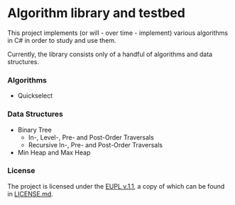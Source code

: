 Algorithm library and testbed
=============================

This project implements (or will - over time - implement) various 
algorithms in C# in order to study and use them.

Currently, the library consists only of a handful of algorithms
and data structures.
 
### Algorithms
 
- Quickselect

### Data Structures

- Binary Tree
    - In-, Level-, Pre- and Post-Order Traversals
    - Recursive In-, Pre- and Post-Order Traversals
- Min Heap and Max Heap

### License

The project is licensed under the [EUPL v.1.1](https://joinup.ec.europa.eu/software/page/eupl/licence-eupl), a copy of which can be found in [LICENSE.md](LICENSE.md).